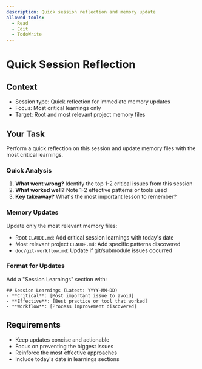 ```yaml
---
description: Quick session reflection and memory update
allowed-tools:
  - Read
  - Edit
  - TodoWrite
---
```


# Quick Session Reflection

## Context
- Session type: Quick reflection for immediate memory updates
- Focus: Most critical learnings only
- Target: Root and most relevant project memory files

## Your Task

Perform a quick reflection on this session and update memory files with the most critical learnings.

### Quick Analysis
1. **What went wrong?** Identify the top 1-2 critical issues from this session
2. **What worked well?** Note 1-2 effective patterns or tools used  
3. **Key takeaway?** What's the most important lesson to remember?

### Memory Updates
Update only the most relevant memory files:
- Root `CLAUDE.md`: Add critical session learnings with today's date
- Most relevant project `CLAUDE.md`: Add specific patterns discovered
- `doc/git-workflow.md`: Update if git/submodule issues occurred

### Format for Updates
Add a "Session Learnings" section with:
```
## Session Learnings (Latest: YYYY-MM-DD)
- **Critical**: [Most important issue to avoid]
- **Effective**: [Best practice or tool that worked]
- **Workflow**: [Process improvement discovered]
```

## Requirements
- Keep updates concise and actionable
- Focus on preventing the biggest issues
- Reinforce the most effective approaches
- Include today's date in learnings sections